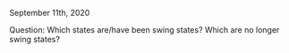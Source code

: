 September 11th, 2020

Question: Which states are/have been swing states? Which are no longer swing states?
